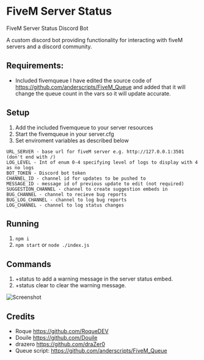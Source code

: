 # FiveM Server Status
FiveM Server Status Discord Bot

A custom discord bot providing functionality for interacting with fiveM servers and a discord community.

## Requirements:

- Included fivemqueue
I have edited the source code of https://github.com/anderscripts/FiveM_Queue and added that it will change the queue count in the    vars so it will update accurate.

## Setup

1. Add the included fivemqueue to your server resources
2. Start the fivemqueue in your server.cfg
3. Set enviroment variables as described below

```
URL_SERVER - base url for fiveM server e.g. http://127.0.0.1:3501 (don't end with /)
LOG_LEVEL - Int of enum 0-4 specifying level of logs to display with 4 as no logs
BOT_TOKEN - Discord bot token
CHANNEL_ID - channel id for updates to be pushed to
MESSAGE_ID - message id of previous update to edit (not required)
SUGGESTION_CHANNEL - channel to create suggestion embeds in
BUG_CHANNEL - channel to recieve bug reports
BUG_LOG_CHANNEL - channel to log bug reports
LOG_CHANNEL - channel to log status changes
```
## Running
1. `npm i`
2. `npm start` or `node ./index.js`


## Commands
1. +status <Message> to add a warning message in the server status embed.
2. +status clear to clear the warning message.

![Screenshot](https://media.discordapp.net/attachments/424886239410388992/625739298846801936/unknown.png)

## Credits
- Roque https://github.com/RoqueDEV
- Douile https://github.com/Douile
- drazero https://github.com/draZer0
- Queue script: https://github.com/anderscripts/FiveM_Queue

